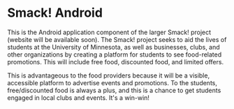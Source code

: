 # Smack! Android
This is the Android application component of the larger Smack! project (website will be available soon). The Smack! project seeks to aid the lives of students at the University of Minnesota, as well as businesses, clubs, and other organizations by creating a platform for students to see food-related promotions. This will include free food, discounted food, and limited offers. 

This is advantageous to the food providers because it will be a visible, accessible platform to advertise events and promotions. To the students, free/discounted food is always a plus, and this is a chance to get students engaged in local clubs and events. It's a win-win!
